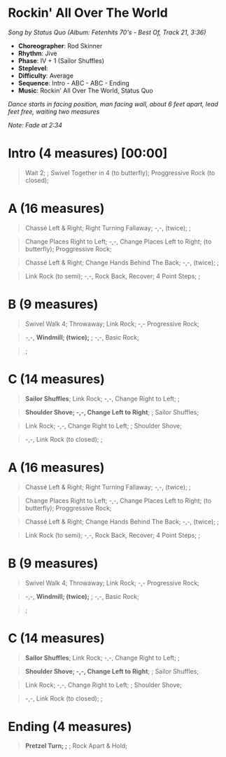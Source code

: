 # Rockin' All Over The World
*Song by Status Quo (Album: Fetenhits 70's - Best Of, Track 21, 3:36)*

* **Choreographer**: Rod Skinner
* **Rhythm**: Jive
* **Phase**: IV + 1 (Sailor Shuffles)
* **Steplevel**:
* **Difficulty**: Average
* **Sequence**: Intro - ABC - ABC - Ending
* **Music**: Rockin' All Over The World, Status Quo

*Dance starts in facing position, man facing wall, about 6 feet apart, lead feet free, waiting two measures*

*Note: Fade at 2:34*

# Intro (4 measures) [00:00]

> Wait 2; ; Swivel Together in 4 (to butterfly); Proggressive Rock (to closed);

# A (16 measures)

> Chassé Left & Right; Right Turning Fallaway; -,-, (twice); ;

> Change Places Right to Left; -,-, Change Places Left to Right; (to butterfly); Proggressive Rock;

> Chassé Left & Right; Change Hands Behind The Back; -,-, (twice); ;

> Link Rock (to semi); -,-, Rock Back, Recover; 4 Point Steps; ;

# B (9 measures)

> Swivel Walk 4; Throwaway; Link Rock; -,- Progressive Rock;

> -,-, **Windmill; (twice);** ; -,-, Basic Rock;

> ;

# C (14 measures)

> **Sailor Shuffles**; Link Rock; -,-, Change Right to Left; ;

> **Shoulder Shove; -,-, Change Left to Right**; ; Sailor Shuffles;

> Link Rock; -,-, Change Right to Left; ; Shoulder Shove;

> -,-, Link Rock (to closed); ;

# A (16 measures)

> Chassé Left & Right; Right Turning Fallaway; -,-, (twice); ;

> Change Places Right to Left; -,-, Change Places Left to Right; (to butterfly); Proggressive Rock;

> Chassé Left & Right; Change Hands Behind The Back; -,-, (twice); ;

> Link Rock (to semi); -,-, Rock Back, Recover; 4 Point Steps; ;

# B (9 measures)

> Swivel Walk 4; Throwaway; Link Rock; -,- Progressive Rock;

> -,-, **Windmill; (twice);** ; -,-, Basic Rock;

> ;

# C (14 measures)

> **Sailor Shuffles**; Link Rock; -,-, Change Right to Left; ;

> **Shoulder Shove; -,-, Change Left to Right**; ; Sailor Shuffles;

> Link Rock; -,-, Change Right to Left; ; Shoulder Shove;

> -,-, Link Rock (to closed); ;

# Ending (4 measures)

> **Pretzel Turn; ;** ; Rock Apart & Hold;
